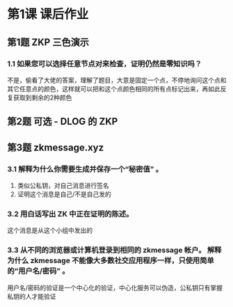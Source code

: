 # 第1课 课后作业

## 第1题 ZKP 三色演示
### 1.1 如果您可以选择任意节点对来检查，证明仍然是零知识吗？
不是，偷看了大佬的答案，理解了题目，大意是固定一个点，不停地询问这个点和其它任意点的颜色，这样就可以把和这个点颜色相同的所有点标记出来，再如此反复获取到剩余的2种颜色

## 第2题 可选 - DLOG 的 ZKP


## 第3题 zkmessage.xyz
### 3.1 解释为什么你需要生成并保存一个“秘密值” 。
1. 类似公私钥，对自己消息进行签名
2. 证明这个消息是自己/不是自己发的
### 3.2 用白话写出 ZK 中正在证明的陈述。
这个消息是从这个小组中发出的
### 3.3 从不同的浏览器或计算机登录到相同的 zkmessage 帐户。 解释为什么 zkmessage 不能像大多数社交应用程序一样，只使用简单的“用户名/密码” 。
用户名/密码的验证是一个中心化的验证，中心化服务可以伪造，公私钥只有掌握私钥的人才能验证
